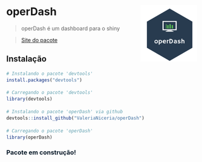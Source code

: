 # operDash <img src="https://raw.githubusercontent.com/ValeriaNiceria/operDash/master/inst/www/img/operDash.png" width="150px" align="right"/>

> operDash é um dashboard para o shiny

> [Site do pacote](https://valerianiceria.com.br/operDash/)

## Instalação
```R
# Instalando o pacote 'devtools'
install.packages("devtools")

# Carregando o pacote 'devtools'
library(devtools)

# Instalando o pacote 'operDash' via github
devtools::install_github("ValeriaNiceria/operDash")

# Carregando o pacote 'operDash'
library(operDash)
```


<h3 style="color:#0B1C2B">Pacote em construção!</h3>
